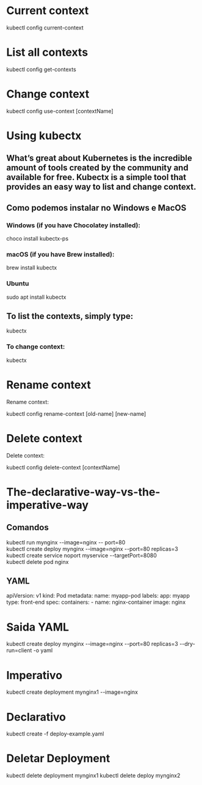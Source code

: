 # Current context

kubectl config current-context


# List all contexts

kubectl config get-contexts


# Change context

kubectl config use-context [contextName]


# Using kubectx
## What’s great about Kubernetes is the incredible amount of tools created by the community and available for free. Kubectx is a simple tool that provides an easy way to list and change context.

## Como podemos instalar no Windows e MacOS

### Windows (if you have Chocolatey installed):

choco install kubectx-ps

### macOS (if you have Brew installed):

brew install kubectx

### Ubuntu

sudo apt install kubectx

## To list the contexts, simply type:

kubectx
### To change context:

kubectx <contextName>


# Rename context
Rename context:

kubectl config rename-context [old-name] [new-name]


# Delete context
Delete context:

kubectl config delete-context [contextName]


# The-declarative-way-vs-the-imperative-way

## Comandos
kubectl run mynginx --image=nginx -- port=80 <br>
kubectl create deploy mynginx --image=nginx --port=80 replicas=3 <br>
kubectl create service noport myservice --targetPort=8080 <br>
kubectl delete pod nginx

## YAML
apiVersion: v1
kind: Pod
metadata:
  name: myapp-pod
  labels:
    app: myapp
    type: front-end
spec:
  containers:
    - name: nginx-container
    image: nginx    

# Saida YAML
kubectl create deploy mynginx --image=nginx --port=80 replicas=3 --dry-run=client -o yaml

# Imperativo
kubectl create deployment mynginx1 --image=nginx

# Declarativo
kubectl create -f deploy-example.yaml

# Deletar Deployment
kubectl delete deployment mynginx1
kubectl delete deploy mynginx2


